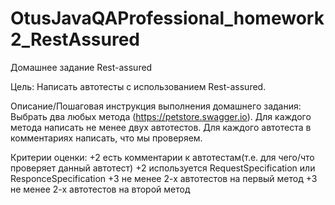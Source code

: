 # OtusJavaQAProfessional_homework2_RestAssured
Домашнее задание
Rest-assured

Цель:
Написать автотесты с использованием Rest-assured.


Описание/Пошаговая инструкция выполнения домашнего задания:
Выбрать два любых метода (https://petstore.swagger.io).
Для каждого метода написать не менее двух автотестов.
Для каждого автотеста в комментариях написать, что мы проверяем.


Критерии оценки:
+2 есть комментарии к автотестам(т.е. для чего/что проверяет данный автотест)
+2 используется RequestSpecification или ResponceSpecification
+3 не менее 2-х автотестов на первый метод
+3 не менее 2-х автотестов на второй метод